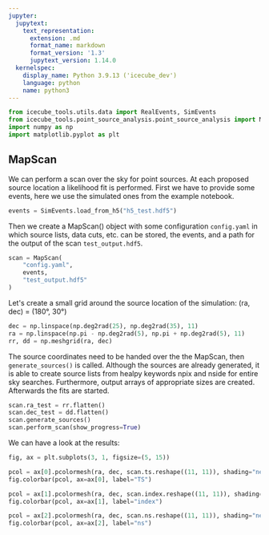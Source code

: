 ```yaml
---
jupyter:
  jupytext:
    text_representation:
      extension: .md
      format_name: markdown
      format_version: '1.3'
      jupytext_version: 1.14.0
  kernelspec:
    display_name: Python 3.9.13 ('icecube_dev')
    language: python
    name: python3
---
```


```python
from icecube_tools.utils.data import RealEvents, SimEvents
from icecube_tools.point_source_analysis.point_source_analysis import MapScan
import numpy as np
import matplotlib.pyplot as plt
```

## MapScan

We can perform a scan over the sky for point sources. At each proposed source location a likelihood fit is performed. First we have to provide some events, here we use the simulated ones from the example notebook.

```python
events = SimEvents.load_from_h5("h5_test.hdf5")
```

Then we create a MapScan() object with some configuration `config.yaml` in which source lists, data cuts, etc. can be stored, the events, and a path for the output of the scan `test_output.hdf5`.

```python
scan = MapScan(
    "config.yaml",
    events,
    "test_output.hdf5"
)
```

Let's create a small grid around the source location of the simulation: (ra, dec) = (180°, 30°)

```python
dec = np.linspace(np.deg2rad(25), np.deg2rad(35), 11)
ra = np.linspace(np.pi - np.deg2rad(5), np.pi + np.deg2rad(5), 11)
rr, dd = np.meshgrid(ra, dec)
```

The source coordinates need to be handed over the the MapScan, then `generate_sources()` is called. Although the sources are already generated, it is able to create source lists from healpy keywords npix and nside for entire sky searches. Furthermore, output arrays of appropriate sizes are created. Afterwards the fits are started.

```python
scan.ra_test = rr.flatten()
scan.dec_test = dd.flatten()
scan.generate_sources()
scan.perform_scan(show_progress=True)
```

We can have a look at the results:

```python
fig, ax = plt.subplots(3, 1, figsize=(5, 15))

pcol = ax[0].pcolormesh(ra, dec, scan.ts.reshape((11, 11)), shading="nearest")
fig.colorbar(pcol, ax=ax[0], label="TS")

pcol = ax[1].pcolormesh(ra, dec, scan.index.reshape((11, 11)), shading="nearest")
fig.colorbar(pcol, ax=ax[1], label="index")

pcol = ax[2].pcolormesh(ra, dec, scan.ns.reshape((11, 11)), shading="nearest")
fig.colorbar(pcol, ax=ax[2], label="ns")
```

```python

```
